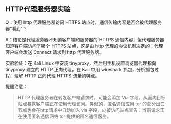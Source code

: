 ## HTTP代理服务器实验

Q：使用 http 代理服务器访问 HTTPS 站点时，通信传输内容是否会被代理服务器“看到”？

A：结论是代理服务器不知道客户端和服务器的 HTTPS 通信内容，但代理服务器知道客户端访问了哪个 HTTPS 站点，这是由 http 代理的协议机制决定的：代理客户端会发送 Connect 请求到 http 代理服务器。

实验验证：在 Kali Linux 中安装 tinyproxy，然后用主机设置浏览器代理指向 tinyproxy 建立的 HTTP 正向代理，在 Kali 中用 wireshark 抓包，分析抓包过程，理解 HTTP 正向代理 HTTPS 流量的特点。

提醒注意：

> HTTP 代理服务器在转发客户端请求时，可能会添加 Via 字段，从而向目标站点暴露客户端正在使用代理访问。类似的，匿名通信应用 tor 的部分出口节点也会在http请求中自动加入 via 字段，向被访问站点宣告：当前请求正在使用匿名通信网络 tor 提供的匿名通信服务。